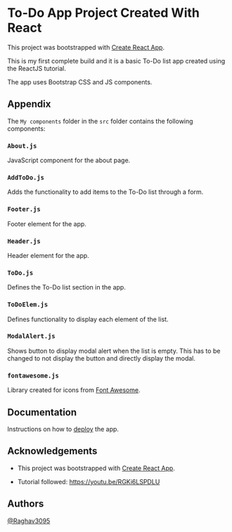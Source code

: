 # To-Do App Project Created With React

This project was bootstrapped with [Create React App](https://github.com/facebook/create-react-app).

This is my first complete build and it is a basic To-Do list app created using the ReactJS tutorial.

The app uses Bootstrap CSS and JS components.

## Appendix

The `My components` folder in the `src` folder contains the following components:

### `About.js`

JavaScript component for the about page.

### `AddToDo.js`

Adds the functionality to add items to the To-Do list through a form.

### `Footer.js`

Footer element for the app.

### `Header.js`

Header element for the app.

### `ToDo.js`

Defines the To-Do list section in the app.

### `ToDoElem.js`

Defines functionality to display each element of the list.

### `ModalAlert.js`

Shows button to display modal alert when the list is empty.
This has to be changed to not display the button and directly display the modal.

### `fontawesome.js`

Library created for icons from [Font Awesome](https://fontawesome.com/).

## Documentation

Instructions on how to [deploy](https://create-react-app.dev/docs/deployment/) the app.

  
## Acknowledgements

- This project was bootstrapped with [Create React App](https://github.com/facebook/create-react-app).

- Tutorial followed: https://youtu.be/RGKi6LSPDLU
## Authors

[@Raghav3095](https://github.com/Raghav3095)

  